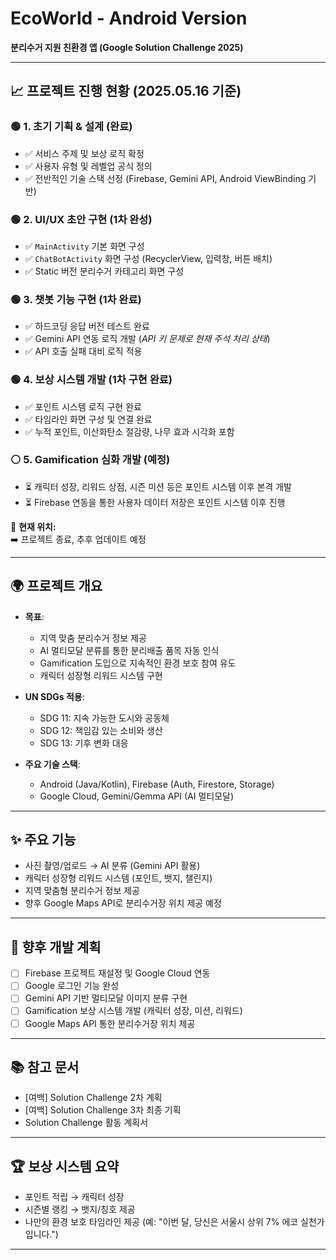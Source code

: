 
# EcoWorld - Android Version  
**분리수거 지원 친환경 앱 (Google Solution Challenge 2025)**  

---

## 📈 프로젝트 진행 현황 (2025.05.16 기준)

### 🟢 1. 초기 기획 & 설계 (완료)  
- ✅ 서비스 주제 및 보상 로직 확정  
- ✅ 사용자 유형 및 레벨업 공식 정의  
- ✅ 전반적인 기술 스택 선정 (Firebase, Gemini API, Android ViewBinding 기반)  

### 🟢 2. UI/UX 초안 구현 (1차 완성)  
- ✅ `MainActivity` 기본 화면 구성  
- ✅ `ChatBotActivity` 화면 구성 (RecyclerView, 입력창, 버튼 배치)  
- ✅ Static 버전 분리수거 카테고리 화면 구성  

### 🟢 3. 챗봇 기능 구현 (1차 완료)  
- ✅ 하드코딩 응답 버전 테스트 완료  
- ✅ Gemini API 연동 로직 개발 (*API 키 문제로 현재 주석 처리 상태*)  
- ✅ API 호출 실패 대비 로직 적용  

### 🟢 4. 보상 시스템 개발 (1차 구현 완료)  
- ✅ 포인트 시스템 로직 구현 완료  
- ✅ 타임라인 화면 구성 및 연결 완료  
- ✅ 누적 포인트, 이산화탄소 절감량, 나무 효과 시각화 포함  

### ⚪ 5. Gamification 심화 개발 (예정)  
- ⏳ 캐릭터 성장, 리워드 상점, 시즌 미션 등은 포인트 시스템 이후 본격 개발  
- ⏳ Firebase 연동을 통한 사용자 데이터 저장은 포인트 시스템 이후 진행  

📢 **현재 위치:**  
➡️ 프로젝트 종료, 추후 업데이트 예정 


---

## 🌍 프로젝트 개요  
- **목표**:  
  - 지역 맞춤 분리수거 정보 제공  
  - AI 멀티모달 분류를 통한 분리배출 품목 자동 인식  
  - Gamification 도입으로 지속적인 환경 보호 참여 유도  
  - 캐릭터 성장형 리워드 시스템 구현  

- **UN SDGs 적용**:  
  - SDG 11: 지속 가능한 도시와 공동체  
  - SDG 12: 책임감 있는 소비와 생산  
  - SDG 13: 기후 변화 대응  

- **주요 기술 스택**:  
  - Android (Java/Kotlin), Firebase (Auth, Firestore, Storage)  
  - Google Cloud, Gemini/Gemma API (AI 멀티모달)  

---

## ✨ 주요 기능  
- 사진 촬영/업로드 → AI 분류 (Gemini API 활용)  
- 캐릭터 성장형 리워드 시스템 (포인트, 뱃지, 챌린지)  
- 지역 맞춤형 분리수거 정보 제공  
- 향후 Google Maps API로 분리수거장 위치 제공 예정  

---

## 📌 향후 개발 계획  
- [ ] Firebase 프로젝트 재설정 및 Google Cloud 연동  
- [ ] Google 로그인 기능 완성  
- [ ] Gemini API 기반 멀티모달 이미지 분류 구현  
- [ ] Gamification 보상 시스템 개발 (캐릭터 성장, 미션, 리워드)  
- [ ] Google Maps API 통한 분리수거장 위치 제공  

---

## 📚 참고 문서  
- [여백] Solution Challenge 2차 계획  
- [여백] Solution Challenge 3차 최종 기획  
- Solution Challenge 활동 계획서  


---

## 🏆 보상 시스템 요약  
- 포인트 적립 → 캐릭터 성장  
- 시즌별 랭킹 → 뱃지/칭호 제공  
- 나만의 환경 보호 타임라인 제공 (예: "이번 달, 당신은 서울시 상위 7% 에코 실천가입니다.")  

---

